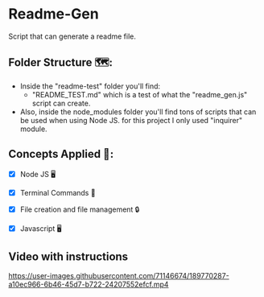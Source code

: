 # Readme-Gen
Script that can generate a readme file.

## Folder Structure 🗺️:
- Inside the "readme-test" folder you'll find:
    - "README_TEST.md" which is a test of what the "readme_gen.js" script can create.
- Also, inside the node_modules folder you'll find tons of scripts that can be used when using Node JS. for this project I only used "inquirer" module.

## Concepts Applied 🧐:
- [x] Node JS 🖥️

- [x] Terminal Commands 🤔

- [x] File creation and file management 🔒

- [x] Javascript 🖥️

## Video with instructions
https://user-images.githubusercontent.com/71146674/189770287-a10ec966-6b46-45d7-b722-24207552efcf.mp4

